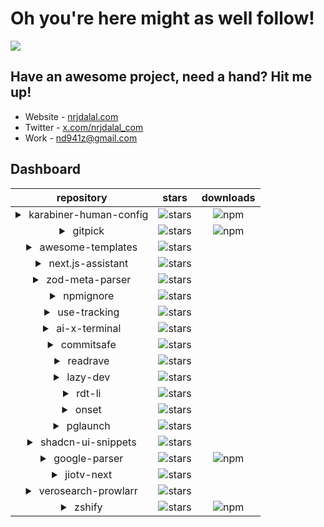 # Oh you're here might as well follow!

![](https://rdt.li/gh-nrjdalal-visits)

## Have an awesome project, need a hand? Hit me up!

- Website - [nrjdalal.com](https://rdt.li/gh2nrjdalal)
- Twitter - [x.com/nrjdalal_com](https://rdt.li/x-nrjdalal)
- Work - [nd941z@gmail.com](mailto:nd941z@gmail.com)

## Dashboard

|                                  repository                                  |                                                  stars                                                  |                                        downloads                                        |
| :--------------------------------------------------------------------------: | :-----------------------------------------------------------------------------------------------------: | :-------------------------------------------------------------------------------------: |
| <details><summary>&nbsp;karabiner-human-config</summary>2025-02-07</details> | ![stars](https://img.shields.io/github/stars/nrjdalal/karabiner-human-config?label=&style=&color=white) | ![npm](https://img.shields.io/npm/dt/karabiner-human-config?label=&style=&color=white)  |
|        <details><summary>&nbsp;gitpick</summary>2025-01-15</details>         |        ![stars](https://img.shields.io/github/stars/nrjdalal/gitpick?label=&style=&color=white)         |         ![npm](https://img.shields.io/npm/dt/gitpick?label=&style=&color=white)         |
|   <details><summary>&nbsp;awesome-templates</summary>2025-01-15</details>    |   ![stars](https://img.shields.io/github/stars/nrjdalal/awesome-templates?label=&style=&color=white)    |                                                                                         |
|   <details><summary>&nbsp;next.js-assistant</summary>2025-01-10</details>    |   ![stars](https://img.shields.io/github/stars/nrjdalal/next.js-assistant?label=&style=&color=white)    |                                                                                         |
|    <details><summary>&nbsp;zod-meta-parser</summary>2025-01-07</details>     |    ![stars](https://img.shields.io/github/stars/nrjdalal/zod-meta-parser?label=&style=&color=white)     |                                                                                         |
|       <details><summary>&nbsp;npmignore</summary>2024-12-08</details>        |       ![stars](https://img.shields.io/github/stars/nrjdalal/npmignore?label=&style=&color=white)        |                                                                                         |
|      <details><summary>&nbsp;use-tracking</summary>2024-12-05</details>      |      ![stars](https://img.shields.io/github/stars/nrjdalal/use-tracking?label=&style=&color=white)      |                                                                                         |
|     <details><summary>&nbsp;ai-x-terminal</summary>2024-11-20</details>      |     ![stars](https://img.shields.io/github/stars/nrjdalal/ai-x-terminal?label=&style=&color=white)      |                                                                                         |
|       <details><summary>&nbsp;commitsafe</summary>2024-07-24</details>       |       ![stars](https://img.shields.io/github/stars/nrjdalal/commitsafe?label=&style=&color=white)       |                                                                                         |
|        <details><summary>&nbsp;readrave</summary>2024-05-13</details>        |        ![stars](https://img.shields.io/github/stars/nrjdalal/readrave?label=&style=&color=white)        |                                                                                         |
|        <details><summary>&nbsp;lazy-dev</summary>2024-04-22</details>        |        ![stars](https://img.shields.io/github/stars/nrjdalal/lazy-dev?label=&style=&color=white)        |                                                                                         |
|         <details><summary>&nbsp;rdt-li</summary>2023-11-05</details>         |         ![stars](https://img.shields.io/github/stars/nrjdalal/rdt-li?label=&style=&color=white)         |                                                                                         |
|         <details><summary>&nbsp;onset</summary>2023-11-02</details>          |         ![stars](https://img.shields.io/github/stars/nrjdalal/onset?label=&style=&color=white)          |                                                                                         |
|        <details><summary>&nbsp;pglaunch</summary>2023-10-31</details>        |        ![stars](https://img.shields.io/github/stars/nrjdalal/pglaunch?label=&style=&color=white)        |                                                                                         |
|   <details><summary>&nbsp;shadcn-ui-snippets</summary>2023-10-27</details>   |   ![stars](https://img.shields.io/github/stars/nrjdalal/shadcn-ui-snippets?label=&style=&color=white)   |                                                                                         |
|     <details><summary>&nbsp;google-parser</summary>2023-06-14</details>      |     ![stars](https://img.shields.io/github/stars/nrjdalal/google-parser?label=&style=&color=white)      | ![npm](https://img.shields.io/npm/dt/@nrjdalal/google-parser?label=&style=&color=white) |
|       <details><summary>&nbsp;jiotv-next</summary>2022-08-28</details>       |       ![stars](https://img.shields.io/github/stars/nrjdalal/JioTV-Next?label=&style=&color=white)       |                                                                                         |
|  <details><summary>&nbsp;verosearch-prowlarr</summary>2022-08-17</details>   |  ![stars](https://img.shields.io/github/stars/nrjdalal/verosearch-prowlarr?label=&style=&color=white)   |                                                                                         |
|         <details><summary>&nbsp;zshify</summary>2021-05-11</details>         |         ![stars](https://img.shields.io/github/stars/nrjdalal/zshify?label=&style=&color=white)         |         ![npm](https://img.shields.io/npm/dt/zshify?label=&style=&color=white)          |

<!-- | <details><summary>&nbsp;</summary></details> | ![stars](https://img.shields.io/github/stars/nrjdalal/?label=&style=&color=white) | | -->
